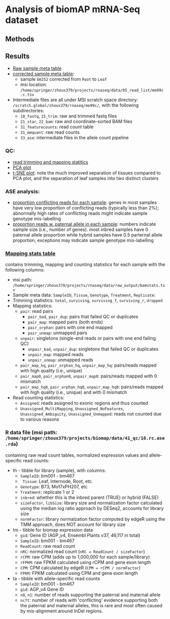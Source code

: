 # Analysis of biomAP mRNA-Seq dataset

## Methods

## Results
- [Raw sample meta table](https://github.com/orionzhou/maize.expression/blob/master/data/05_read_list/me99c.tsv)
- [corrected sample meta table](https://github.com/orionzhou/maize.expression/blob/master/data/05_read_list/me99c.c.tsv):
  - sample `bm252` corrected from `Root` to `Leaf`
  - msi location: `/home/springer/zhoux379/projects/rnaseq/data/05_read_list/me99c.c.tsv`
- Intermediate files are all under MSI scratch space directory:
    `/scratch.global/zhoux379/rnaseq/me99c/`, with the following subdirectories:
  - `10_fastq`, `15_trim`: raw and trimmed fastq files
  - `21_star`, `22_bam`: raw and coordinate-sorted BAM files
  - `31_featurecounts`: read count table
  - `31_mmquant`: raw read counts
  - `33_ase`: intermediate files in the allele count pipeline

### QC:
- [read trimming and mapping statitics](/data/41_qc/01.readmapping.pdf)
- [PCA plot](/data/41_qc/12.pca.pdf)
- [t-SNE plot](/data/41_qc/12.tsne.pdf): note the much improved separation of tissues compared to PCA plot, and the separation of leaf samples into two distinct clusters

### ASE analysis:
- [proportion conflicting reads for each sample](/data/41_qc/15.ase.pcft.pdf): 
  genes in most samples have very low proportion of conflicting reads
  (typically less than 2%); abnormally high rates of conflicting reads
  might indicate sample genotype mis-labelling
- [proportion reads w. paternal allele in each sample](/data/41_qc/15.ase.pref.pdf):
  numbers indicate sample size (i.e., number of genes). most inbred 
  samples have 0 paternal allele proportion while hybrid samples 
  have 0.5 parternal allele proportion, exceptions may indicate 
  sample genotype mis-labelling

### [Mapping stats table](https://github.com/orionzhou/rnaseq/blob/master/data/raw_output/me99c/bamstats.tsv)
  contains trimming, mapping and counting statistics for each sample with the following columns:
  - msi path: `/home/springer/zhoux379/projects/rnaseq/data/raw_output/bamstats.tsv`
  - Sample meta data: `SampleID`, `Tissue`, `Genotype`, `Treatment`, `Replicate`:
  - Trimming statistics: `total`, `surviving`, `surviving_f`, `surviving_r`, `dropped`
  - Mapping statistics:
    - `pair`: read pairs
      - `pair_bad`, `pair_dup`: pairs that failed QC or duplicates
      - `pair_map`: mapped pairs (both ends)
      - `pair_orphan`: pairs with one end mapped
      - `pair_unmap`: unmapped pairs
    - `unpair`: singletons (single-end reads or pairs with one end failing QC)
      - `unpair_bad`, `unpair_dup`: singletons that failed QC or duplicates
      - `unpair_map`: mapped reads
      - `unpair_unmap`: unmapped reads
    - `pair_map_hq`, `pair_orphan_hq`, `unpair_map_hq`: pairs/reads mapped with high quality (i.e., unique)
    - `pair_map0`, `pair_orphan0`, `unpair_map0`: pairs/reads mapped with 0 mismatch
    - `pair_map_hq0`, `pair_orphan_hq0`, `unpair_map_hq0`: pairs/reads mapped with high quality (i.e., unique) and with 0 mismatch
  - Read counting statistics:
    - `Assigned`: reads assigned to exonic regions and thus counted
    - `Unassigned_MultiMapping`, `Unassigned_NoFeatures`, `Unassigned_Ambiguity`, `Unassigned_Unmapped`: reads not counted due to various reasons

### R data file (msi path: `/home/springer/zhoux379/projects/biomap/data/41_qc/10.rc.ase.rda`)
  containing raw read count tables, normalized expression values and allele-specific read counts:
* th - tibble for library (sample), with columns:
  * `SampleID`: bm001 - bm467
  * ` Tissue`: Leaf, Internode, Root, etc.
  * `Genotype`: B73, Mo17xPH207, etc
  * `Treatment`: replicate 1 or 2
  * `inbred`: whether this is the inbred parent (TRUE) or hybrid (FALSE)
  * `sizeFactor`, `libSize`: library size and normalization factor calculated using the median log ratio approach by DESeq2, accounts for library size
  * `normFactor`: library normalzation factor computed by edgeR using the TMM approach, does NOT account for library size
* tm - tibble for biomap expression data
  * `gid`: Gene ID (AGP_v4, Ensembl Plants v37, 46,117 in total)
  * `SampleID`: bm001 - bm467
  * `ReadCount`: raw read count
  * `nRC`: normalized read count (`nRC = ReadCount / sizeFactor`)
  * `rCPM`: raw CPM (adds up to 1,000,000 for each sample/library)
  * `rFPKM`: raw FPKM calculated using rCPM and gene exon length
  * `CPM`: CPM calculated by edgeR (`CPM = rCPM / normFactor`)
  * `FPKM`: FPKM calculated using CPM and gene exon length
* ta - tibble with allele-specific read counts
  * `SampleID`: bm001 - bm467
  * `gid`: AGP_v4 Gene ID
  * `n0`, `n1`: number of reads supporting the paternal and maternal allele
  * `ncft`: number of reads with 'conflicting' evidence supporting both the paternal and maternal alleles, this is rare and most often caused by mis-alignment around InDel regions.
